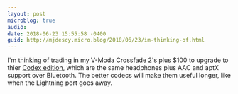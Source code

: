 ```yaml
---
layout: post
microblog: true
audio: 
date: 2018-06-23 15:55:58 -0400
guid: http://mjdescy.micro.blog/2018/06/23/im-thinking-of.html
---
```

I'm thinking of trading in my V-Moda Crossfade 2's plus $100 to upgrade to thier [Codex edition](https://v-moda.com/products/crossfade2-wireless-codex), which are the same headphones plus AAC and aptX support over Bluetooth. The better codecs will make them useful longer, like when the Lightning port goes away.
